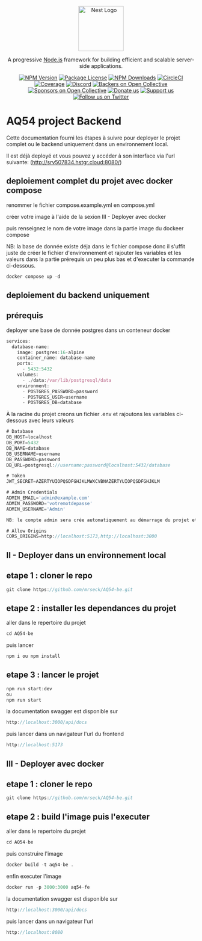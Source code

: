<p align="center">
  <a href="http://nestjs.com/" target="blank"><img src="https://nestjs.com/img/logo-small.svg" width="120" alt="Nest Logo" /></a>
</p>

[circleci-image]: https://img.shields.io/circleci/build/github/nestjs/nest/master?token=abc123def456
[circleci-url]: https://circleci.com/gh/nestjs/nest

  <p align="center">A progressive <a href="http://nodejs.org" target="_blank">Node.js</a> framework for building efficient and scalable server-side applications.</p>
    <p align="center">
<a href="https://www.npmjs.com/~nestjscore" target="_blank"><img src="https://img.shields.io/npm/v/@nestjs/core.svg" alt="NPM Version" /></a>
<a href="https://www.npmjs.com/~nestjscore" target="_blank"><img src="https://img.shields.io/npm/l/@nestjs/core.svg" alt="Package License" /></a>
<a href="https://www.npmjs.com/~nestjscore" target="_blank"><img src="https://img.shields.io/npm/dm/@nestjs/common.svg" alt="NPM Downloads" /></a>
<a href="https://circleci.com/gh/nestjs/nest" target="_blank"><img src="https://img.shields.io/circleci/build/github/nestjs/nest/master" alt="CircleCI" /></a>
<a href="https://coveralls.io/github/nestjs/nest?branch=master" target="_blank"><img src="https://coveralls.io/repos/github/nestjs/nest/badge.svg?branch=master#9" alt="Coverage" /></a>
<a href="https://discord.gg/G7Qnnhy" target="_blank"><img src="https://img.shields.io/badge/discord-online-brightgreen.svg" alt="Discord"/></a>
<a href="https://opencollective.com/nest#backer" target="_blank"><img src="https://opencollective.com/nest/backers/badge.svg" alt="Backers on Open Collective" /></a>
<a href="https://opencollective.com/nest#sponsor" target="_blank"><img src="https://opencollective.com/nest/sponsors/badge.svg" alt="Sponsors on Open Collective" /></a>
  <a href="https://paypal.me/kamilmysliwiec" target="_blank"><img src="https://img.shields.io/badge/Donate-PayPal-ff3f59.svg" alt="Donate us"/></a>
    <a href="https://opencollective.com/nest#sponsor"  target="_blank"><img src="https://img.shields.io/badge/Support%20us-Open%20Collective-41B883.svg" alt="Support us"></a>
  <a href="https://twitter.com/nestframework" target="_blank"><img src="https://img.shields.io/twitter/follow/nestframework.svg?style=social&label=Follow" alt="Follow us on Twitter"></a>
</p>
  <!--[![Backers on Open Collective](https://opencollective.com/nest/backers/badge.svg)](https://opencollective.com/nest#backer)
  [![Sponsors on Open Collective](https://opencollective.com/nest/sponsors/badge.svg)](https://opencollective.com/nest#sponsor)-->

# AQ54 project Backend

Cette documentation fourni les étapes à suivre pour deployer le projet complet ou le backend uniquement dans un environnement local.

Il est déjà deployé et vous pouvez y accéder à son interface via l'url suivante: (http://srv507834.hstgr.cloud:8080/)

## deploiement complet du projet avec docker compose

renommer le fichier compose.example.yml en compose.yml 

créer votre image à l'aide de la sexion III - Deployer avec docker

puis renseignez le nom de votre image dans la partie image du dockeer compose

NB: la base de donnée existe déja dans le fichier compose donc il s'uffit juste de créer le fichier d'environnement et rajouter les variables et les valeurs dans la partie prérequis un peu plus bas et d'executer la commande ci-dessous.

```js
docker compose up -d
```

## deploiement du backend uniquement

## prérequis

deployer une base de donnée postgres dans un conteneur docker

```js
services:
  database-name:
    image: postgres:16-alpine
    container_name: database-name
    ports:
      - 5432:5432
    volumes:
      - ./data:/var/lib/postgresql/data
    environment:
      - POSTGRES_PASSWORD=password
      - POSTGRES_USER=username
      - POSTGRES_DB=database
```

À la racine du projet creons un fichier .env et rajoutons les variables ci-dessous avec leurs valeurs

```js
# Database
DB_HOST=localhost
DB_PORT=5432
DB_NAME=database
DB_USERNAME=username
DB_PASSWORD=password
DB_URL=postgresql://username:password@localhost:5432/database

# Token
JWT_SECRET=AZERTYUIOPQSDFGHJKLMWXCVBNAZERTYUIOPQSDFGHJKLM

# Admin Credentials
ADMIN_EMAIL='admin@example.com'
ADMIN_PASSWORD='votremotdepasse'
ADMIN_USERNAME='Admin'

NB: le compte admin sera crée automatiquement au démarrage du projet et les accès ci-dessus pourront être utilisé comme credential pour se connecter

# Allow Origins
CORS_ORIGINS=http://localhost:5173,http://localhost:3000
```

## II - Deployer dans un environnement local

## etape 1 : cloner le repo

```js
git clone https://github.com/mrseck/AQ54-be.git
```

## etape 2 : installer les dependances du projet

aller dans le repertoire du projet

```js
cd AQ54-be
```

puis lancer

```js
npm i ou npm install
```

## etape 3 : lancer le projet

```js
npm run start:dev
ou
npm run start
```

la documentation swagger est disponible sur

```js
http://localhost:3000/api/docs
```

puis lancer dans un navigateur l'url du frontend

```js
http://localhost:5173
```

## III - Deployer avec docker

## etape 1 : cloner le repo

```js
git clone https://github.com/mrseck/AQ54-be.git
```

## etape 2 : build l'image puis l'executer

aller dans le repertoire du projet

```js
cd AQ54-be
```

puis construire l'image

```js
docker build -t aq54-be .
```

enfin executer l'image

```js
docker run -p 3000:3000 aq54-fe
```

la documentation swagger est disponible sur

```js
http://localhost:3000/api/docs
```

puis lancer dans un navigateur l'url

```js
http://localhost:8080
```

